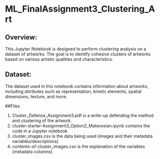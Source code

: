 # ML_FinalAssignment3_Clustering_Art

## Overview:

This Jupyter Notebook is designed to perform clustering analysis on a dataset of artworks. The goal is to identify cohesive clusters of artworks based on various artistic qualities and characteristics.


## Dataset:

The dataset used in this notebook contains information about artworks, including attributes such as representation, kinetic elements, spatial dimensions, texture, and more. 

##Files
1) Cluster_Defense_Assignment3.pdf is a write-up defending the method and clustering of the artwork.
2) cluster-starter-Assignment3_Option2_Matevosian.ipynb contains the code in a Jupyter notebook
3) cluster_images.csv is the data being used (images and their metadata variables/descriptions) 
4) contents-of-cluster_images.csv is the explanation of the variables (metadata columns)
